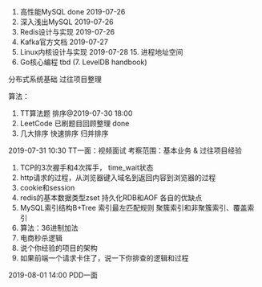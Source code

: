 1. 高性能MySQL done 2019-07-26
2. 深入浅出MySQL 2019-07-26
3. Redis设计与实现 2019-07-26
4. Kafka官方文档 2019-07-27
5. Linux内核设计与实现 2019-07-28 15. 进程地址空间
6. Go核心编程 tbd
(7. LevelDB handbook)

分布式系统基础
过往项目整理

算法：
1. TT算法题 排序@2019-07-30 18:00
2. LeetCode 已刷题目回顾整理  done
3. 几大排序 快速排序 归并排序


2019-07-31 10:30 TT一面：视频面试
考察范围：基本业务 & 过往项目经验

1. TCP的3次握手和4次挥手， time_wait状态
2. http请求的过程，从浏览器键入域名到返回内容到浏览器的过程
3. cookie和session
4. redis的基本数据类型zset 持久化RDB和AOF 各自的优缺点
5. MySQL索引结构B+Tree 索引最左匹配规则 聚簇索引和非聚簇索引、覆盖索引
6. 算法：36进制加法
7. 电商秒杀逻辑
8. 说个你经验的项目的架构
9. 如果前端一个请求卡住了，说一下你排查的逻辑和过程


2019-08-01 14:00 PDD一面


